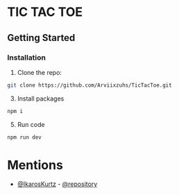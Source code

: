 # TIC TAC TOE

## Getting Started

<h3>Installation</h3>

1. Clone the repo:
```bash
git clone https://github.com/Arviixzuhs/TicTacToe.git
```
3. Install packages
```bash
npm i
```
5. Run code
```bash
npm run dev
```
# Mentions
- [@IkarosKurtz](https://github.com/IkarosKurtz) - [@repository](https://github.com/IkarosKurtz/tick-tack-toe-react)
